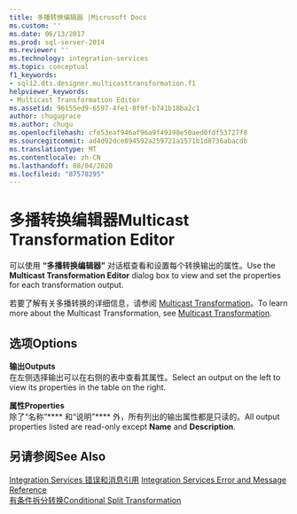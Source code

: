 ```yaml
---
title: 多播转换编辑器 |Microsoft Docs
ms.custom: ''
ms.date: 06/13/2017
ms.prod: sql-server-2014
ms.reviewer: ''
ms.technology: integration-services
ms.topic: conceptual
f1_keywords:
- sql12.dts.designer.multicasttransformation.f1
helpviewer_keywords:
- Multicast Transformation Editor
ms.assetid: 96155ed9-6597-4fe1-8f9f-b741b18ba2c1
author: chugugrace
ms.author: chugu
ms.openlocfilehash: cfe53eaf946af96a9f49398e50aed0fdf53727f8
ms.sourcegitcommit: ad4d92dce894592a259721a1571b1d8736abacdb
ms.translationtype: MT
ms.contentlocale: zh-CN
ms.lasthandoff: 08/04/2020
ms.locfileid: "87578295"
---
```

# <a name="multicast-transformation-editor"></a><span data-ttu-id="833c0-102">多播转换编辑器</span><span class="sxs-lookup"><span data-stu-id="833c0-102">Multicast Transformation Editor</span></span>
  <span data-ttu-id="833c0-103">可以使用 **“多播转换编辑器”** 对话框查看和设置每个转换输出的属性。</span><span class="sxs-lookup"><span data-stu-id="833c0-103">Use the **Multicast Transformation Editor** dialog box to view and set the properties for each transformation output.</span></span>  
  
 <span data-ttu-id="833c0-104">若要了解有关多播转换的详细信息，请参阅 [Multicast Transformation](data-flow/transformations/multicast-transformation.md)。</span><span class="sxs-lookup"><span data-stu-id="833c0-104">To learn more about the Multicast Transformation, see [Multicast Transformation](data-flow/transformations/multicast-transformation.md).</span></span>  
  
## <a name="options"></a><span data-ttu-id="833c0-105">选项</span><span class="sxs-lookup"><span data-stu-id="833c0-105">Options</span></span>  
 <span data-ttu-id="833c0-106">**输出**</span><span class="sxs-lookup"><span data-stu-id="833c0-106">**Outputs**</span></span>  
 <span data-ttu-id="833c0-107">在左侧选择输出可以在右侧的表中查看其属性。</span><span class="sxs-lookup"><span data-stu-id="833c0-107">Select an output on the left to view its properties in the table on the right.</span></span>  
  
 <span data-ttu-id="833c0-108">**属性**</span><span class="sxs-lookup"><span data-stu-id="833c0-108">**Properties**</span></span>  
 <span data-ttu-id="833c0-109">除了“名称”\*\*\*\* 和“说明”\*\*\*\* 外，所有列出的输出属性都是只读的。</span><span class="sxs-lookup"><span data-stu-id="833c0-109">All output properties listed are read-only except **Name** and **Description**.</span></span>  
  
## <a name="see-also"></a><span data-ttu-id="833c0-110">另请参阅</span><span class="sxs-lookup"><span data-stu-id="833c0-110">See Also</span></span>  
 <span data-ttu-id="833c0-111">[Integration Services 错误和消息引用](../../2014/integration-services/integration-services-error-and-message-reference.md) </span><span class="sxs-lookup"><span data-stu-id="833c0-111">[Integration Services Error and Message Reference](../../2014/integration-services/integration-services-error-and-message-reference.md) </span></span>  
 [<span data-ttu-id="833c0-112">有条件拆分转换</span><span class="sxs-lookup"><span data-stu-id="833c0-112">Conditional Split Transformation</span></span>](data-flow/transformations/conditional-split-transformation.md)  
  
  
